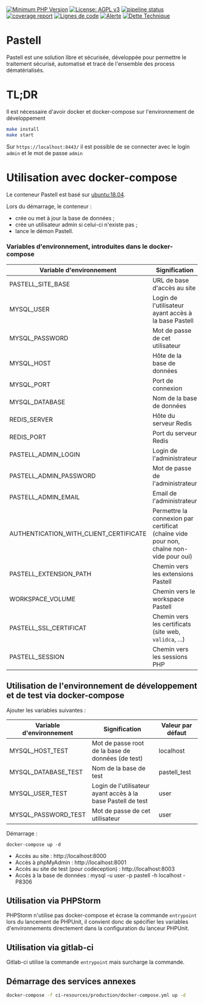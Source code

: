 [![Minimum PHP Version](http://img.shields.io/badge/php-%207.2-8892BF.svg)](https://php.net/)
[![License: AGPL v3](https://img.shields.io/badge/License-AGPL%20v3-blue.svg)](https://www.gnu.org/licenses/agpl-3.0)
[![pipeline status](https://gitlab.libriciel.fr/pastell/pastell/badges/master/pipeline.svg)](https://gitlab.libriciel.fr/pastell/pastell/commits/master)
[![coverage report](https://gitlab.libriciel.fr/pastell/pastell/badges/master/coverage.svg)](https://gitlab.libriciel.fr/pastell/pastell/commits/master)
[![Lignes de code](https://sonarqube.libriciel.fr/api/project_badges/measure?project=pastell&metric=ncloc)](https://sonarqube.libriciel.fr/dashboard?id=pastell)
[![Alerte](https://sonarqube.libriciel.fr/api/project_badges/measure?project=pastell&metric=alert_status)](https://sonarqube.libriciel.fr/dashboard?id=pastell)
[![Dette Technique](https://sonarqube.libriciel.fr/api/project_badges/measure?project=pastell&metric=sqale_index)](https://sonarqube.libriciel.fr/dashboard?id=pastell)

# Pastell

Pastell est une solution libre et sécurisée, développée pour permettre le traitement sécurisé, automatisé et tracé de l'ensemble des process dématérialisés.

# TL;DR

Il est nécessaire d'avoir docker et docker-compose sur l'environnement de développement

```bash
make install
make start
```

Sur `https://localhost:8443/` il est possible de se connecter avec le login `admin` et le mot de passe `admin`


# Utilisation avec docker-compose

Le conteneur Pastell est basé sur [ubuntu:18.04](https://hub.docker.com/_/ubuntu/).

Lors du démarrage, le conteneur :
- crée ou met à jour la base de données ;
- crée un utilisateur admin si celui-ci n'existe pas ; 
- lance le démon Pastell.
 
### Variables d'environnement, introduites dans le docker-compose

| Variable d'environnement | Signification                                                                          | Valeur par défaut                                    |
|----|----------------------------------------------------------------------------------------|------------------------------------------------------|
| PASTELL_SITE_BASE | URL de base d'accès au site                                                            | http://localhost:8443/                               |
| MYSQL_USER | Login de l'utilisateur ayant accès à la base Pastell                                   | user                                                 |
| MYSQL_PASSWORD | Mot de passe de cet utilisateur                                                        | user                                                 |
| MYSQL_HOST | Hôte de la base de données                                                             | localhost                                            
| MYSQL_PORT | Port de connexion                                                                      | 3306                                                 |
| MYSQL_DATABASE | Nom de la base de données                                                              | pastell                                              |
| REDIS_SERVER | Hôte du serveur Redis                                                                  | (vide)                                               |
| REDIS_PORT | Port du serveur Redis                                                                  | 6379                                                 |
| PASTELL_ADMIN_LOGIN | Login de l'administrateur                                                              | admin                                                |
| PASTELL_ADMIN_PASSWORD | Mot de passe de l'administrateur                                                       | admin                                                |
| PASTELL_ADMIN_EMAIL | Email de l'administrateur                                                              | noreply@libriciel.coop                               |
| AUTHENTICATION_WITH_CLIENT_CERTIFICATE | Permettre la connexion par certificat (chaîne vide pour non, chaîne non-vide pour oui) | chaîne vide                                          |
| PASTELL_EXTENSION_PATH | Chemin vers les extensions Pastell                                                     | `..` (répertoire qui contient le répertoire pastell) |
| WORKSPACE_VOLUME | Chemin vers le workspace Pastell                                                       | création du volume nommé app_workspace               |
| PASTELL_SSL_CERTIFICAT | Chemin vers les certificats (site web, `validca`, ...)                                   | création du volume nommé app_certificate             |
| PASTELL_SESSION | Chemin vers les sessions PHP                                                           | création du volume nommé app_session                 |


## Utilisation de l'environnement de développement et de test via docker-compose


Ajouter les variables suivantes : 

| Variable d'environnement | Signification | Valeur par défaut |
| ----| ---- | ---- |
| MYSQL_HOST_TEST | Mot de passe root de la base de données (de test) | localhost |
| MYSQL_DATABASE_TEST | Nom de la base de test | pastell_test |
| MYSQL_USER_TEST | Login de l'utilisateur ayant accès à la base Pastell de test | user |
| MYSQL_PASSWORD_TEST | Mot de passe de cet utilisateur | user |


Démarrage : 
```
docker-compose up -d
```

- Accès au site : http://localhost:8000
- Accès à phpMyAdmin : http://localhost:8001 
- Accès au site de test (pour codeception) : http://localhost:8003
- Accès à la base de données : mysql -u user -p pastell -h localhost -P8306

## Utilisation via PHPStorm

PHPStorm n'utilise pas docker-compose et écrase la commande `entrypoint` lors du lancement de PHPUnit, 
il convient donc de spécifier les variables d'environnements directement dans la configuration du lanceur PHPUnit.


## Utilisation via gitlab-ci

Gitlab-ci utilise la commande `entrypoint` mais surcharge la commande.

## Démarrage des services annexes

```bash
docker-compose -f ci-resources/production/docker-compose.yml up -d
```